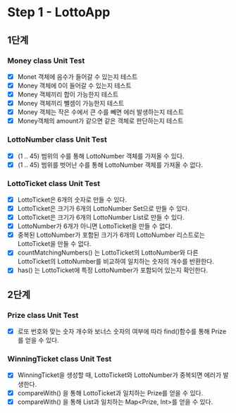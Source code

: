 # Step 1 - LottoApp
## 1단계
### Money class Unit Test
- [x] Monet 객체에 음수가 들어갈 수 있는지 테스트
- [x] Money 객체에 0이 들어갈 수 있는지 테스트
- [x] Money 객체끼리 합이 가능한지 테스트
- [x] Money 객체끼리 뺄셈이 가능한지 테스트
- [x] Money 객체는 작은 수에서 큰 수를 빼면 에러 발생하는지 테스트
- [x] Money객체의 amount가 같으면 같은 객체로 판단하는지 테스트

### LottoNumber class Unit Test
- [x] (1 .. 45) 범위의 수를 통해 LottoNumber 객체를 가져올 수 있다.
- [x] (1 .. 45) 범위를 벗어난 수를 통해 LottoNumber 객체를 가져올 수 없다.

### LottoTicket class Unit Test
- [x] LottoTicket은 6개의 숫자로 만들 수 있다.
- [x] LottoTicket은 크기가 6개의 LottoNumber Set으로 만들 수 있다.
- [x] LottoTicket은 크기가 6개의 LottoNumber List로 만들 수 있다.
- [x] LottoNumber가 6개가 아니면 LottoTicket을 만들 수 없다.
- [x] 중복된 LottoNumber가 포함된 크기가 6개의 LottoNumber 리스트로는 LottoTicket을 만들 수 없다.
- [x] countMatchingNumbers() 는 LottoTicket의 LottoNumber와 다른 LottoTicket의 LottoNumber를 비교하여 일치하는 숫자의 개수를 반환한다.
- [x] has() 는 LottoTicket에 특정 LottoNumber가 포함되어 있는지 확인한다.

## 2단계
### Prize class Unit Test
- [X] 로또 번호와 맞는 숫자 개수와 보너스 숫자의 여부에 따라 find()함수를 통해 Prize를 얻을 수 있다.

### WinningTicket class Unit Test
- [X] WinningTicket을 생성할 때, LottoTicket와 LottoNumber가 중복되면 에러가 발생한다.
- [X] compareWith() 을 통해 LottoTicket과 일치하는 Prize를 얻을 수 있다.
- [X] compareWith() 을 통해 List<LottoTicket>과 일치하는 Map<Prize, Int>를 얻을 수 있다.